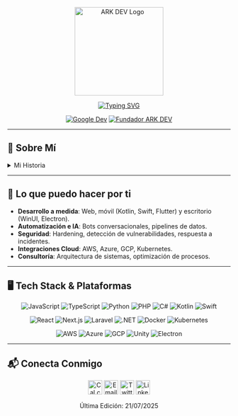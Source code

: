 <p align="center">
  <img src="https://arkdev.pages.dev/src/1001136218removebgpreview.png" alt="ARK DEV Logo" width="200" />
</p>

<p align="center">
  <a href="https://git.io/typing-svg">
    <img src="https://readme-typing-svg.herokuapp.com?font=Fira+Code&weight=700&size=34&duration=3000&pause=5000&color=00FFD1&center=true&vCenter=true&width=1000&lines=%C2%A1Hola%2C+soy+Joel+Andr%C3%A9s!+Full-Stack+%7C+CyberSec" alt="Typing SVG" />
  </a>
</p>

<p align="center">
  <a href="http://g.dev/ark_dev"><img src="https://img.shields.io/badge/Google%20Dev-4285F4?logo=google&style=for-the-badge" alt="Google Dev" /></a>
  <a href="https://arkdev.pages.dev/nosotros"><img src="https://img.shields.io/badge/ARK%20DEV-Fundador-00FFD1?logo=about-dot-me&style=for-the-badge" alt="Fundador ARK DEV" /></a>
</p>

---

## 🚀 Sobre Mí

<details>
<summary>Mi Historia</summary>

Soy **Joel Andrés**, ingeniero de sistemas y fundador de **ARK DEV** (abril 2024). Desarrollo proyectos enfocándome en:

- 💻 **Full-Stack**: React, Next.js, Laravel, .NET
- 🔐 **Ciberseguridad**: Pentesting, auditorías, SOC
- 🤖 **IA & ML**: TensorFlow, Python, automatización
- 🎨 **UX/UI & Multimedia**: Figma, GSAP, DaVinci Resolve

Actualmente colaboro con un equipo multidisciplinario en ARK DEV, empresa privada dedicada a innovación tecnológica.

</details>

---

## 🌟 Lo que puedo hacer por ti

- **Desarrollo a medida**: Web, móvil (Kotlin, Swift, Flutter) y escritorio (WinUI, Electron).
- **Automatización e IA**: Bots conversacionales, pipelines de datos.
- **Seguridad**: Hardening, detección de vulnerabilidades, respuesta a incidentes.
- **Integraciones Cloud**: AWS, Azure, GCP, Kubernetes.
- **Consultoría**: Arquitectura de sistemas, optimización de procesos.

---

## 🖥️ Tech Stack & Plataformas

<p align="center">
  <img alt="JavaScript" src="https://img.shields.io/badge/JavaScript-F7DF1E?logo=javascript&style=for-the-badge" />
  <img alt="TypeScript" src="https://img.shields.io/badge/TypeScript-3178C6?logo=typescript&style=for-the-badge" />
  <img alt="Python" src="https://img.shields.io/badge/Python-3670A0?logo=python&style=for-the-badge" />
  <img alt="PHP" src="https://img.shields.io/badge/PHP-777BB4?logo=php&style=for-the-badge" />
  <img alt="C#" src="https://img.shields.io/badge/C%23-239120?logo=csharp&style=for-the-badge" />
  <img alt="Kotlin" src="https://img.shields.io/badge/Kotlin-0095D5?logo=kotlin&style=for-the-badge" />
  <img alt="Swift" src="https://img.shields.io/badge/Swift-FA7343?logo=swift&style=for-the-badge" />
</p>

<p align="center">
  <img alt="React" src="https://img.shields.io/badge/React-61DAFB?logo=react&style=for-the-badge" />
  <img alt="Next.js" src="https://img.shields.io/badge/Next.js-000000?logo=next.js&style=for-the-badge" />
  <img alt="Laravel" src="https://img.shields.io/badge/Laravel-FF2D20?logo=laravel&style=for-the-badge" />
  <img alt=".NET" src="https://img.shields.io/badge/.NET-5C2D91?logo=.net&style=for-the-badge" />
  <img alt="Docker" src="https://img.shields.io/badge/Docker-2496ED?logo=docker&style=for-the-badge" />
  <img alt="Kubernetes" src="https://img.shields.io/badge/Kubernetes-326CE5?logo=kubernetes&style=for-the-badge" />
</p>

<p align="center">
  <img alt="AWS" src="https://img.shields.io/badge/AWS-232F3E?logo=amazonaws&style=for-the-badge" />
  <img alt="Azure" src="https://img.shields.io/badge/Azure-0078D4?logo=microsoftazure&style=for-the-badge" />
  <img alt="GCP" src="https://img.shields.io/badge/GCP-4285F4?logo=googlecloud&style=for-the-badge" />
  <img alt="Unity" src="https://img.shields.io/badge/Unity-000000?logo=unity&style=for-the-badge" />
  <img alt="Electron" src="https://img.shields.io/badge/Electron-47848F?logo=electron&style=for-the-badge" />
</p>

---

## 📬 Conecta Conmigo

<p align="center">
  <a href="https://cal.com/ark-dev" title="Agendar reunión"><img src="https://img.icons8.com/windows/48/00FFD1/appointment-reminders--v1.png" width="32" alt="Cal.com" /></a>
  <a href="mailto:andreusjhoel67@gmail.com" title="Email"><img src="https://img.icons8.com/windows/48/00FFD1/new-post.png" width="32" alt="Email" /></a>
  <a href="https://twitter.com/ark_dev" title="Twitter"><img src="https://img.icons8.com/windows/48/00FFD1/twitter--v1.png" width="32" alt="Twitter" /></a>
  <a href="https://www.linkedin.com/in/joelandres" title="LinkedIn"><img src="https://img.icons8.com/windows/48/00FFD1/linkedin.png" width="32" alt="LinkedIn" /></a>
</p>

<p align="center">Última Edición: 21/07/2025</p>
